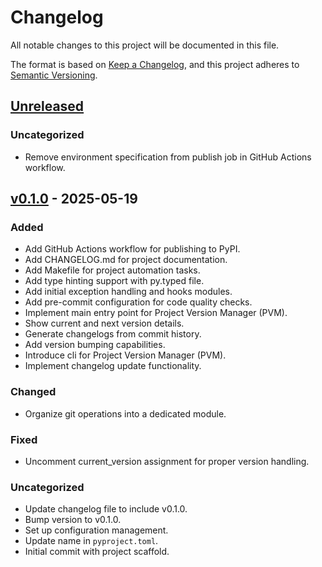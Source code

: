 # Changelog

All notable changes to this project will be documented in this file.

The format is based on [Keep a Changelog](https://keepachangelog.com/en/1.1.0/),
and this project adheres to [Semantic Versioning](https://semver.org/spec/v2.0.0.html).

## [Unreleased]

### Uncategorized

- Remove environment specification from publish job in GitHub Actions workflow.

## [v0.1.0] - 2025-05-19

### Added

- Add GitHub Actions workflow for publishing to PyPI.
- Add CHANGELOG.md for project documentation.
- Add Makefile for project automation tasks.
- Add type hinting support with py.typed file.
- Add initial exception handling and hooks modules.
- Add pre-commit configuration for code quality checks.
- Implement main entry point for Project Version Manager (PVM).
- Show current and next version details.
- Generate changelogs from commit history.
- Add version bumping capabilities.
- Introduce cli for Project Version Manager (PVM).
- Implement changelog update functionality.

### Changed

- Organize git operations into a dedicated module.

### Fixed

- Uncomment current_version assignment for proper version handling.

### Uncategorized

- Update changelog file to include v0.1.0.
- Bump version to v0.1.0.
- Set up configuration management.
- Update name in `pyproject.toml`.
- Initial commit with project scaffold.



[unreleased]: https://github.com/DazzyMlv/pvm/compare/v0.1.0...HEAD
[v0.1.0]: https://github.com/DazzyMlv/pvm/releases/tag/v0.1.0
